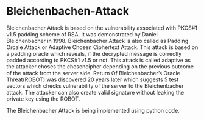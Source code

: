 # Bleichenbachen-Attack
Bleichenbacher Attack is based on the vulnerability associated with PKCS#1 v1.5
padding scheme of RSA. It was demonstrated by Daniel Bleichenbacher in 1998.
Bleichenbacher Attack is also called as Padding Orcale Attack or Adaptive Chosen
Ciphertext Attack. This attack is based on a padding oracle which reveals, if the
decrypted message is correctly padded according to PKCS#1 v1.5 or not. This attack is
called adaptive as the attacker choses the chosencipher depending on the previous
outcome of the attack from the server side. Return Of Bleichenbacher’s Oracle
Threat(ROBOT) was discovered 20 years later which suggests 5 test vectors which
checks vulnerability of the server to the Bleichenbacher attack. The attacker can also
create valid signature without leaking the private key using the ROBOT.

The Bleichenbacher Attack is being implemented using python code.
